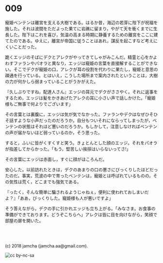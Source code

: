 # 009

寵姫ベンテンは離宮を支える大樹である。はるか昔，海辺の若芽に陛下が祝福を施した。それは波間をただよった果てに岩礁に留まり，やがて天を衝くまでに生長した。陛下はこれを喜び，気温の高まる時期に静養するための離宮をここに建てたのである。ゆえに，離宮が帝国に従うことはあれ，謀反を起こすなど考えにくいことだった。  

跪くエッジのそばにデクとアレクがやってきてしゃがみこんだ。精霊と心をかよわすファランやパオラと異なり，エッジは寵姫の言葉を直接解することができない。そこでデクが寵姫の口，アレクが耳の役割を代わりに果たし，寵姫と意思の疎通を行っている。とはいえ，こうした場所まで案内されたということは，大樹の力が何かしら弱まっていることがうかがえた。  

『久しぶりですね，配達人さん』エッジの耳元でデクがささやく。それに返事をするため，エッジは髪をかきあげたアレクの耳に小さい声で話しかけた。「寵姫様もご無事で何よりでございます」  

その言葉とは裏腹に，エッジは気が気でなかった。ファランやデクはなぜひそひそ話すような小声だったのだろうか。自分もついそれにならってしまったが，ベンテンの状態はそれほど悪いのだろうか。もしかして，注意しなければベンテンの声が届かないほど弱っているのか，そう思った。  

すると，ふいに皆がくすくすと笑う。きょとんとした顔のエッジ。それをパオラが指差してからかった。「もう，堅苦しい挨拶はいらないってさ!」  

その言葉にエッジは赤面し，すぐに顔がほころんだ。  

安心した。以前訪れたときは，デクのあまりの口の悪さにびっくりしたほどだったのだ。事実，荒波の中で育ったベンテンは，寵姫とは呼ばれているものの，その気性は荒く，どこまでも強気である。  

『ったく，そんな簡単に騙されるようじゃねぇ，便利に使われておしまいだよ？』「ああ，びっくりした。寵姫様も人が悪いですよ」  

そう答えながら，デクの手に引かれエッジも立ち上がる。「みなさま。お食事の準備ができております。どうぞこちらへ」アレクは皆に目を向けながら，笑顔で部屋の扉を開いた。  

<br>  

<br>  
<br>  
(c) 2018 jamcha (jamcha.aa@gmail.com).  

![cc by-nc-sa](http://i.creativecommons.org/l/by-nc-sa/4.0/88x31.png)
